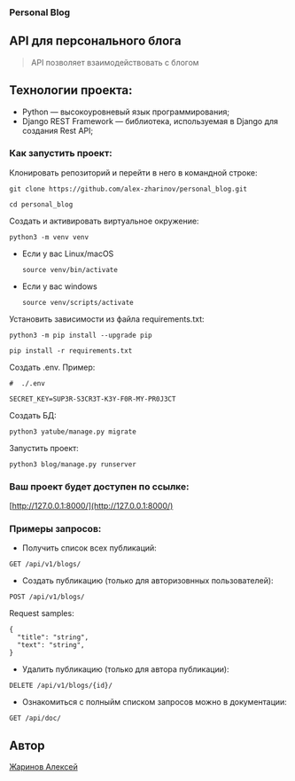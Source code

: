 ### Personal Blog

## API для персонального блога
> API позволяет взаимодействовать с блогом

## Технологии проекта:
- Python — высокоуровневый язык программирования;
- Django REST Framework — библиотека, используемая в Django для создания Rest API;

### Как запустить проект:
Клонировать репозиторий и перейти в него в командной строке:
```
git clone https://github.com/alex-zharinov/personal_blog.git
```
```
cd personal_blog
```
Cоздать и активировать виртуальное окружение:
```
python3 -m venv venv
```
* Если у вас Linux/macOS
    ```
    source venv/bin/activate
    ```
* Если у вас windows
    ```
    source venv/scripts/activate
    ```
Установить зависимости из файла requirements.txt:
```
python3 -m pip install --upgrade pip
```
```
pip install -r requirements.txt
```
Создать .env. Пример:
```
#  ./.env

SECRET_KEY=SUP3R-S3CR3T-K3Y-F0R-MY-PR0J3CT
```
Создать БД:
```
python3 yatube/manage.py migrate
```
Запустить проект:
```
python3 blog/manage.py runserver
```

### Ваш проект будет доступен по ссылке:
[http://127.0.0.1:8000/](http://127.0.0.1:8000/)

### Примеры запросов:
- Получить список всех публикаций:
```
GET /api/v1/blogs/
```
- Создать публикацию (только для авторизовнных пользователей):
```
POST /api/v1/blogs/
```
Request samples:
```
{
  "title": "string",
  "text": "string",
}
```
- Удалить публикацию (только для автора публикации):
```
DELETE /api/v1/blogs/{id}/
```
- Ознакомиться с полныйм списком запросов можно в документации:
```
GET /api/doc/
```

## Автор
[Жаринов Алексей](https://github.com/alex-zharinov)
